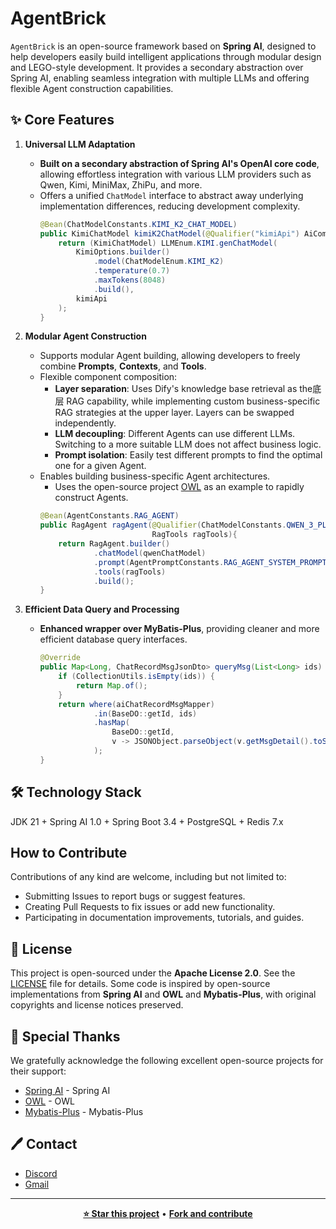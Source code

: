 # AgentBrick

`AgentBrick` is an open-source framework based on **Spring AI**, designed to help developers easily build intelligent applications through modular design and LEGO-style development. It provides a secondary abstraction over Spring AI, enabling seamless integration with multiple LLMs and offering flexible Agent construction capabilities.

## ✨ Core Features

1. **Universal LLM Adaptation**
    - **Built on a secondary abstraction of Spring AI's OpenAI core code**, allowing effortless integration with various LLM providers such as Qwen, Kimi, MiniMax, ZhiPu, and more.
    - Offers a unified `ChatModel` interface to abstract away underlying implementation differences, reducing development complexity.
      ```java
      @Bean(ChatModelConstants.KIMI_K2_CHAT_MODEL)
      public KimiChatModel kimiK2ChatModel(@Qualifier("kimiApi") AiCommonApi kimiApi){
          return (KimiChatModel) LLMEnum.KIMI.genChatModel(
              KimiOptions.builder()
                  .model(ChatModelEnum.KIMI_K2)
                  .temperature(0.7)
                  .maxTokens(8048)
                  .build(),
              kimiApi
          );
      }
      ```

2. **Modular Agent Construction**
    - Supports modular Agent building, allowing developers to freely combine **Prompts**, **Contexts**, and **Tools**.
    - Flexible component composition:
        - **Layer separation**: Uses Dify's knowledge base retrieval as the底层 RAG capability, while implementing custom business-specific RAG strategies at the upper layer. Layers can be swapped independently.
        - **LLM decoupling**: Different Agents can use different LLMs. Switching to a more suitable LLM does not affect business logic.
        - **Prompt isolation**: Easily test different prompts to find the optimal one for a given Agent.
    - Enables building business-specific Agent architectures.
        - Uses the open-source project [OWL](https://github.com/camel-ai/owl) as an example to rapidly construct Agents.
      ```java
      @Bean(AgentConstants.RAG_AGENT)
      public RagAgent ragAgent(@Qualifier(ChatModelConstants.QWEN_3_PLUS_CHAT_MODEL) QwenChatModel qwenChatModel,
                               RagTools ragTools){
          return RagAgent.builder()
                  .chatModel(qwenChatModel)
                  .prompt(AgentPromptConstants.RAG_AGENT_SYSTEM_PROMPT)
                  .tools(ragTools)
                  .build();
      }
      ```

3. **Efficient Data Query and Processing**
    - **Enhanced wrapper over MyBatis-Plus**, providing cleaner and more efficient database query interfaces.
      ```java
      @Override
      public Map<Long, ChatRecordMsgJsonDto> queryMsg(List<Long> ids) {
          if (CollectionUtils.isEmpty(ids)) {
              return Map.of();
          }
          return where(aiChatRecordMsgMapper)
                  .in(BaseDO::getId, ids)
                  .hasMap(
                      BaseDO::getId,
                      v -> JSONObject.parseObject(v.getMsgDetail().toString(), ChatRecordMsgJsonDto.class)
                  );
      }
      ```

## 🛠️ Technology Stack
JDK 21 + Spring AI 1.0 + Spring Boot 3.4 + PostgreSQL + Redis 7.x

## How to Contribute
Contributions of any kind are welcome, including but not limited to:
- Submitting Issues to report bugs or suggest features.
- Creating Pull Requests to fix issues or add new functionality.
- Participating in documentation improvements, tutorials, and guides.

## 📄 License
This project is open-sourced under the **Apache License 2.0**. See the [LICENSE](LICENSE) file for details. Some code is inspired by open-source implementations from **Spring AI** and **OWL** and **Mybatis-Plus**, with original copyrights and license notices preserved.

## 🙏 Special Thanks
We gratefully acknowledge the following excellent open-source projects for their support:
- [Spring AI](https://spring.io/projects/spring-ai) - Spring AI
- [OWL](https://github.com/camel-ai/owl) - OWL
- [Mybatis-Plus](https://github.com/baomidou/mybatis-plus) - Mybatis-Plus

## 🖊️ Contact
- [Discord](https://discord.gg/jTcXXHPD3e)
- [Gmail](https://chenkai107cn@gmail.com)

---
<div align="center">

**[⭐ Star this project](https://github.com/cKnight107/ai-agent-brick)** • **[Fork and contribute](https://github.com/cKnight107/ai-agent-brick/fork)**

</div>